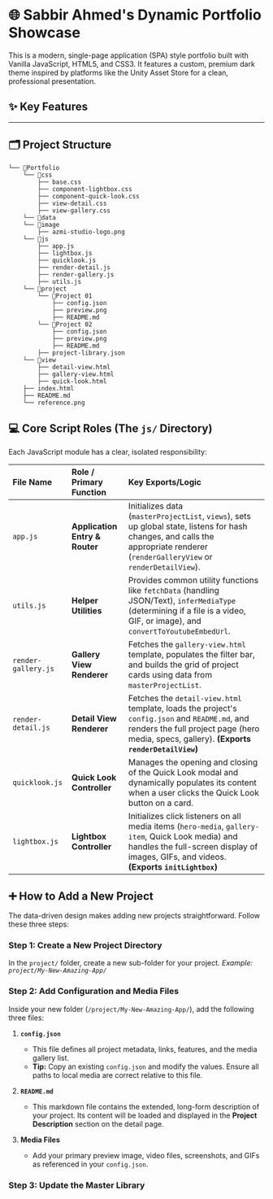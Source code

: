 # 🌐 Sabbir Ahmed's Dynamic Portfolio Showcase

This is a modern, single-page application (SPA) style portfolio built with Vanilla JavaScript, HTML5, and CSS3. It features a custom, premium dark theme inspired by platforms like the Unity Asset Store for a clean, professional presentation.

## ✨ Key Features


---
## 🗂️ Project Structure

```
└── 📁Portfolio        
    └── 📁css
        ├── base.css
        ├── component-lightbox.css
        ├── component-quick-look.css
        ├── view-detail.css
        ├── view-gallery.css
    └── 📁data
    └── 📁image
        ├── azmi-studio-logo.png
    └── 📁js
        ├── app.js
        ├── lightbox.js
        ├── quicklook.js
        ├── render-detail.js
        ├── render-gallery.js
        ├── utils.js
    └── 📁project
        └── 📁Project 01
            ├── config.json
            ├── preview.png
            ├── README.md
        └── 📁Project 02
            ├── config.json
            ├── preview.png
            ├── README.md
        ├── project-library.json
    └── 📁view
        ├── detail-view.html
        ├── gallery-view.html
        ├── quick-look.html
    ├── index.html
    ├── README.md
    └── reference.png
```

## 💻 Core Script Roles (The `js/` Directory)

Each JavaScript module has a clear, isolated responsibility:

| File Name | Role / Primary Function | Key Exports/Logic |
| :--- | :--- | :--- |
| `app.js` | **Application Entry & Router** | Initializes data (`masterProjectList`, `views`), sets up global state, listens for hash changes, and calls the appropriate renderer (`renderGalleryView` or `renderDetailView`). |
| `utils.js` | **Helper Utilities** | Provides common utility functions like `fetchData` (handling JSON/Text), `inferMediaType` (determining if a file is a video, GIF, or image), and `convertToYoutubeEmbedUrl`. |
| `render-gallery.js` | **Gallery View Renderer** | Fetches the `gallery-view.html` template, populates the filter bar, and builds the grid of project cards using data from `masterProjectList`. |
| `render-detail.js` | **Detail View Renderer** | Fetches the `detail-view.html` template, loads the project's `config.json` and `README.md`, and renders the full project page (hero media, specs, gallery). **(Exports `renderDetailView`)** |
| `quicklook.js` | **Quick Look Controller** | Manages the opening and closing of the Quick Look modal and dynamically populates its content when a user clicks the Quick Look button on a card. |
| `lightbox.js` | **Lightbox Controller** | Initializes click listeners on all media items (`hero-media`, `gallery-item`, Quick Look media) and handles the full-screen display of images, GIFs, and videos. **(Exports `initLightbox`)** |

## ➕ How to Add a New Project

The data-driven design makes adding new projects straightforward. Follow these three steps:

### Step 1: Create a New Project Directory

In the `project/` folder, create a new sub-folder for your project.
*Example: `project/My-New-Amazing-App/`*

### Step 2: Add Configuration and Media Files

Inside your new folder (`/project/My-New-Amazing-App/`), add the following three files:

1.  **`config.json`**
    * This file defines all project metadata, links, features, and the media gallery list.
    * **Tip:** Copy an existing `config.json` and modify the values. Ensure all paths to local media are correct relative to this file.

2.  **`README.md`**
    * This markdown file contains the extended, long-form description of your project. Its content will be loaded and displayed in the **Project Description** section on the detail page.

3.  **Media Files**
    * Add your primary preview image, video files, screenshots, and GIFs as referenced in your `config.json`.

### Step 3: Update the Master Library
